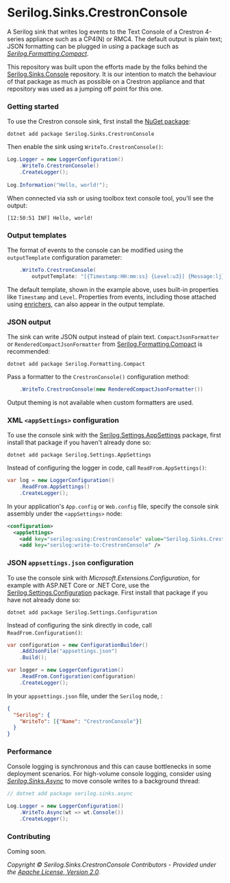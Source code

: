 # Serilog.Sinks.CrestronConsole 

A Serilog sink that writes log events to the Text Console of a Crestron 4-series appliance such as a CP4(N) or RMC4. The default output is plain text; JSON formatting can be plugged in using a package such as [_Serilog.Formatting.Compact_](https://github.com/serilog/serilog-formatting-compact).

This repository was built upon the efforts made by the folks behind the [Serilog.Sinks.Console](https://github.com/serilog/serilog-sinks-console) repository. It is our intention to match the behaviour of that package as much as possible on a Crestron appliance and that repository was used as a jumping off point for this one.

### Getting started

To use the Crestron console sink, first install the [NuGet package](https://nuget.org/packages/serilog.sinks.crestronconsole):

```shell
dotnet add package Serilog.Sinks.CrestronConsole
```

Then enable the sink using `WriteTo.CrestronConsole()`:

```csharp
Log.Logger = new LoggerConfiguration()
    .WriteTo.CrestronConsole()
    .CreateLogger();
    
Log.Information("Hello, world!");
```

When connected via ssh or using toolbox text console tool, you'll see the output:

```
[12:50:51 INF] Hello, world!
```

### Output templates

The format of events to the console can be modified using the `outputTemplate` configuration parameter:

```csharp
    .WriteTo.CrestronConsole(
        outputTemplate: "[{Timestamp:HH:mm:ss} {Level:u3}] {Message:lj}{NewLine}{Exception}")
```

The default template, shown in the example above, uses built-in properties like `Timestamp` and `Level`. Properties from events, including those attached using [enrichers](https://github.com/serilog/serilog/wiki/Enrichment), can also appear in the output template.

### JSON output

The sink can write JSON  output instead of plain text. `CompactJsonFormatter` or `RenderedCompactJsonFormatter` from [Serilog.Formatting.Compact](https://github.com/serilog/serilog-formatting-compact) is recommended:

```shell
dotnet add package Serilog.Formatting.Compact
```

Pass a formatter to the `CrestronConsole()` configuration method:

```csharp
    .WriteTo.CrestronConsole(new RenderedCompactJsonFormatter())
```

Output theming is not available when custom formatters are used.

### XML `<appSettings>` configuration

To use the console sink with the [Serilog.Settings.AppSettings](https://github.com/serilog/serilog-settings-appsettings) package, first install that package if you haven't already done so:

```shell
dotnet add package Serilog.Settings.AppSettings
```

Instead of configuring the logger in code, call `ReadFrom.AppSettings()`:

```csharp
var log = new LoggerConfiguration()
    .ReadFrom.AppSettings()
    .CreateLogger();
```

In your application's `App.config` or `Web.config` file, specify the console sink assembly under the `<appSettings>` node:

```xml
<configuration>
  <appSettings>
    <add key="serilog:using:CrestronConsole" value="Serilog.Sinks.CrestronConsole" />
    <add key="serilog:write-to:CrestronConsole" />
```

### JSON `appsettings.json` configuration

To use the console sink with _Microsoft.Extensions.Configuration_, for example with ASP.NET Core or .NET Core, use the [Serilog.Settings.Configuration](https://github.com/serilog/serilog-settings-configuration) package. First install that package if you have not already done so:

```shell
dotnet add package Serilog.Settings.Configuration
```

Instead of configuring the sink directly in code, call `ReadFrom.Configuration()`:

```csharp
var configuration = new ConfigurationBuilder()
    .AddJsonFile("appsettings.json")
    .Build();

var logger = new LoggerConfiguration()
    .ReadFrom.Configuration(configuration)
    .CreateLogger();
```

In your `appsettings.json` file, under the `Serilog` node, :
```json
{
  "Serilog": {
    "WriteTo": [{"Name": "CrestronConsole"}]
  }
}
```


### Performance

Console logging is synchronous and this can cause bottlenecks in some deployment scenarios. For high-volume console logging, consider using [_Serilog.Sinks.Async_](https://github.com/serilog/serilog-sinks-async) to move console writes to a background thread:

```csharp
// dotnet add package serilog.sinks.async

Log.Logger = new LoggerConfiguration()
    .WriteTo.Async(wt => wt.Console())
    .CreateLogger();
```

### Contributing

Coming soon.


_Copyright &copy; Serilog.Sinks.CrestronConsole Contributors - Provided under the [Apache License, Version 2.0](http://apache.org/licenses/LICENSE-2.0.html)._
